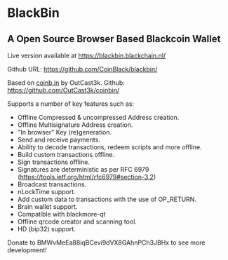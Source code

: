 # BlackBin

## A Open Source Browser Based Blackcoin Wallet
Live version available at https://blackbin.blackchain.nl/

Github URL: https://github.com/CoinBlack/blackbin/

Based on [coinb.in](http://coinb.in/) by OutCast3k. Github: https://github.com/OutCast3k/coinbin/

Supports a number of key features such as: 
- Offline Compressed & uncompressed Address creation.
- Offline Multisignature Address creation.
- "In browser" Key (re)generation. 
- Send and receive payments.
- Ability to decode transactions, redeem scripts and more offline.
- Build custom transactions offline.
- Sign transactions offline.
- Signatures are deterministic as per RFC 6979 (https://tools.ietf.org/html/rfc6979#section-3.2)
- Broadcast transactions.
- nLockTime support.
- Add custom data to transactions with the use of OP_RETURN.
- Brain wallet support.
- Compatible with blackmore-qt
- Offline qrcode creator and scanning tool.
- HD (bip32) support.

Donate to BMWvMeEa88iqBCevi9dVX8GAhnPCh3JBHx to see more development!
